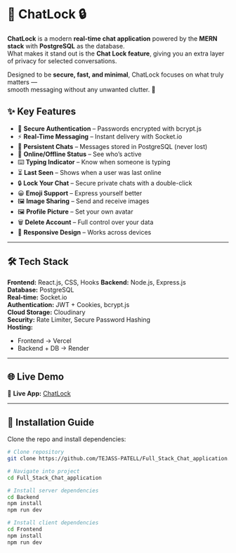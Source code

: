 # 💬 ChatLock 🔒  

**ChatLock** is a modern **real-time chat application** powered by the **MERN stack** with **PostgreSQL** as the database.  
What makes it stand out is the **Chat Lock feature**, giving you an extra layer of privacy for selected conversations.  

Designed to be **secure, fast, and minimal**, ChatLock focuses on what truly matters —  
smooth messaging without any unwanted clutter. 🚀  

## ✨ Key Features

- 🔐 **Secure Authentication** – Passwords encrypted with bcrypt.js  
- ⚡ **Real-Time Messaging** – Instant delivery with Socket.io  
- 💾 **Persistent Chats** – Messages stored in PostgreSQL (never lost)  
- 👀 **Online/Offline Status** – See who’s active  
- ⌨️ **Typing Indicator** – Know when someone is typing  
- ⏳ **Last Seen** – Shows when a user was last online  
- 🔒 **Lock Your Chat** – Secure private chats with a double-click  
- 😀 **Emoji Support** – Express yourself better  
- 🖼️ **Image Sharing** – Send and receive images  
- 🖼️ **Profile Picture** – Set your own avatar  
- 🗑️ **Delete Account** – Full control over your data  
- 📱 **Responsive Design** – Works across devices  

---

## 🛠️ Tech Stack

**Frontend:** React.js, CSS, Hooks
**Backend:** Node.js, Express.js  
**Database:** PostgreSQL  
**Real-time:** Socket.io  
**Authentication:** JWT + Cookies, bcrypt.js  
**Cloud Storage:** Cloudinary  
**Security:** Rate Limiter, Secure Password Hashing  
**Hosting:**  
- Frontend → Vercel  
- Backend + DB → Render  

---

## 🌐 Live Demo  

🔗 **Live App:** [ChatLock](https://full-stack-chat-application-seven.vercel.app)   

---


## 🚀 Installation Guide

Clone the repo and install dependencies:

```bash
# Clone repository
git clone https://github.com/TEJASS-PATELL/Full_Stack_Chat_application.git

# Navigate into project
cd Full_Stack_Chat_application

# Install server dependencies
cd Backend
npm install
npm run dev

# Install client dependencies
cd Frontend
npm install
npm run dev
